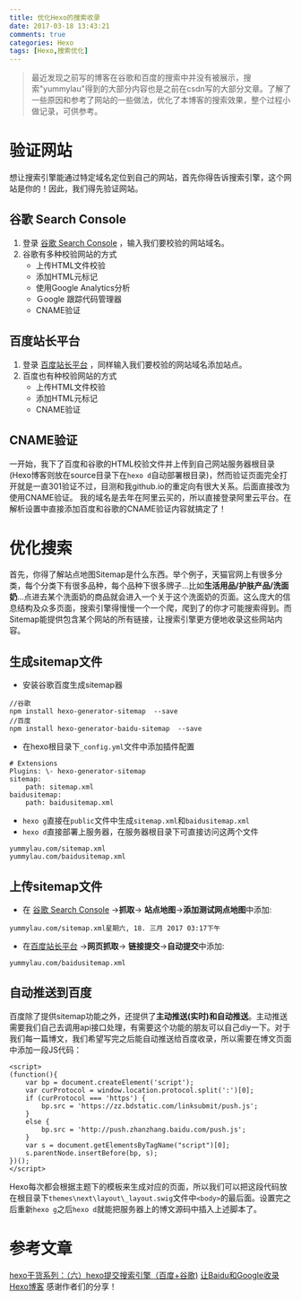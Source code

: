 ```yaml
---
title: 优化Hexo的搜索收录
date: 2017-03-18 13:43:21
comments: true
categories: Hexo
tags: [Hexo,搜索优化]
---
```

>最近发现之前写的博客在谷歌和百度的搜索中并没有被展示，搜索"yummylau"得到的大部分内容也是之前在csdn写的大部分文章。了解了一些原因和参考了网站的一些做法，优化了本博客的搜索效果，整个过程小做记录，可供参考。

#  验证网站
想让搜索引擎能通过特定域名定位到自己的网站，首先你得告诉搜索引擎，这个网站是你的！因此，我们得先验证网站。
## 谷歌 Search Console
1. 登录 [谷歌 Search Console](https://www.google.com/webmasters/tools/home) ，输入我们要校验的网站域名。
2. 谷歌有多种校验网站的方式　　
	*  上传HTML文件校验　　
	*   添加HTML元标记　　
	*  使用Google  Analytics分析　　
	*  Ｇoogle 跟踪代码管理器　　
	*  CNAME验证　　
	
## 百度站长平台　
1. 登录 [百度站长平台](http://zhanzhang.baidu.com/dashboard/index) ，同样输入我们要校验的网站域名添加站点。
2. 百度也有种校验网站的方式　　
	*  上传HTML文件校验　　
	*   添加HTML元标记　　
	*  CNAME验证　　
	
## CNAME验证
一开始，我下了百度和谷歌的HTML校验文件并上传到自己网站服务器根目录(Hexo博客则放在source目录下在`hexo d`自动部署根目录)，然而验证页面完全打开就是一直301验证不过，目测和我github.io的重定向有很大关系。后面直接改为使用CNAME验证。
我的域名是去年在阿里云买的，所以直接登录阿里云平台。在解析设置中直接添加百度和谷歌的CNAME验证内容就搞定了！

#  优化搜索
首先，你得了解站点地图Sitemap是什么东西。举个例子，天猫官网上有很多分类，每个分类下有很多品种，每个品种下很多牌子...比如**生活用品/护肤产品/洗面奶**...点进去某个洗面奶的商品就会进入一个关于这个洗面奶的页面。这么庞大的信息结构及众多页面，搜索引擎得慢慢一个一个爬，爬到了的你才可能搜索得到。而Sitemap能提供包含某个网站的所有链接，让搜索引擎更方便地收录这些网站内容。
## 生成sitemap文件
* 安装谷歌百度生成sitemap器
```
//谷歌
npm install hexo-generator-sitemap  --save
//百度
npm install hexo-generator-baidu-sitemap  --save
```
*  在hexo根目录下`_config.yml`文件中添加插件配置
```
# Extensions
Plugins: \- hexo-generator-sitemap
sitemap:
    path: sitemap.xml
baidusitemap:
    path: baidusitemap.xml
```
*  `hexo g`直接在`public`文件中生成`sitemap.xml`和`baidusitemap.xml`
* `hexo d`直接部署上服务器，在服务器根目录下可直接访问这两个文件
```
yummylau.com/sitemap.xml
yummylau.com/baidusitemap.xml
```
## 上传sitemap文件
* 在 [谷歌 Search Console](https://www.google.com/webmasters/tools/home) ->**抓取**-> **站点地图**->**添加测试网点地图**中添加:
```
yummylau.com/sitemap.xml星期六, 18. 三月 2017 03:17下午 

```
*  在[百度站长平台](http://zhanzhang.baidu.com/dashboard/index) ->**网页抓取**-> **链接提交**->**自动提交**中添加:
```
yummylau.com/baidusitemap.xml
```
## 自动推送到百度
百度除了提供sitemap功能之外，还提供了**主动推送(实时)**和**自动推送**。主动推送需要我们自己去调用api接口处理，有需要这个功能的朋友可以自己diy一下。对于我们每一篇博文，我们希望写完之后能自动推送给百度收录，所以需要在博文页面中添加一段JS代码：
```
<script>
(function(){
    var bp = document.createElement('script');
    var curProtocol = window.location.protocol.split(':')[0];
    if (curProtocol === 'https') {
        bp.src = 'https://zz.bdstatic.com/linksubmit/push.js';        
    }
    else {
        bp.src = 'http://push.zhanzhang.baidu.com/push.js';
    }
    var s = document.getElementsByTagName("script")[0];
    s.parentNode.insertBefore(bp, s);
})();
</script>
```
Hexo每次都会根据主题下的模板来生成对应的页面，所以我们可以把这段代码放在根目录下`themes\next\layout\_layout.swig`文件中`<body>`的最后面。设置完之后重新`hexo g`之后`hexo d`就能把服务器上的博文源码中插入上述脚本了。

#  参考文章
[hexo干货系列：（六）hexo提交搜索引擎（百度+谷歌)](http://www.jianshu.com/p/619dab2d3c08)
[让Baidu和Google收录Hexo博客](http://www.franktly.com/2016/07/06/%E8%AE%A9Baidu%E5%92%8CGoogle%E6%94%B6%E5%BD%95Hexo%E5%8D%9A%E5%AE%A2/)
感谢作者们的分享！
	